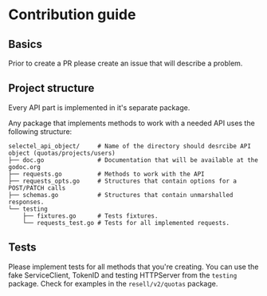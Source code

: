 # Contribution guide

## Basics

Prior to create a PR please create an issue that will describe a problem.

## Project structure

Every API part is implemented in it's separate package.

Any package that implements methods to work with a needed API uses the
following structure:

```
selectel_api_object/     # Name of the directory should desrcibe API object (quotas/projects/users)
├── doc.go               # Documentation that will be available at the godoc.org
├── requests.go          # Methods to work with the API
├── requests_opts.go     # Structures that contain options for a POST/PATCH calls
├── schemas.go           # Structures that contain unmarshalled responses.
└── testing
    ├── fixtures.go      # Tests fixtures.
    └── requests_test.go # Tests for all implemented requests.
```

## Tests

Please implement tests for all methods that you're creating.
You can use the fake ServiceClient, TokenID and testing HTTPServer from the `testing`
package.
Check for examples in the `resell/v2/quotas` package.
